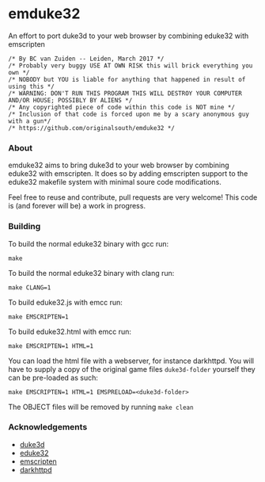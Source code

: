 # emduke32
An effort to port duke3d to your web browser by combining eduke32 with emscripten
```
/* By BC van Zuiden -- Leiden, March 2017 */
/* Probably very buggy USE AT OWN RISK this will brick everything you own */
/* NOBODY but YOU is liable for anything that happened in result of using this */
/* WARNING: DON'T RUN THIS PROGRAM THIS WILL DESTROY YOUR COMPUTER AND/OR HOUSE; POSSIBLY BY ALIENS */
/* Any copyrighted piece of code within this code is NOT mine */
/* Inclusion of that code is forced upon me by a scary anonymous guy with a gun*/
/* https://github.com/originalsouth/emduke32 */
```

### About
emduke32 aims to bring duke3d to your web browser by combining eduke32 with emscripten.
It does so by adding emscripten support to the eduke32 makefile system with minimal soure code modifications.

Feel free to reuse and contribute, pull requests are very welcome!
This code is (and forever will be) a work in progress.

### Building
To build the normal eduke32 binary with gcc run:
```
make
```
To build the normal eduke32 binary with clang run:
```
make CLANG=1
```
To build eduke32.js with emcc run:
```
make EMSCRIPTEN=1
```
To build eduke32.html with emcc run:
```
make EMSCRIPTEN=1 HTML=1
```
You can load the html file with a webserver, for instance darkhttpd.
You will have to supply a copy of the original game files `duke3d-folder` yourself they can be pre-loaded as such:
```
make EMSCRIPTEN=1 HTML=1 EMSPRELOAD=<duke3d-folder>
```
The OBJECT files will be removed by running `make clean`

### Acknowledgements
* [duke3d](https://3drealms.com/catalog/duke-nukem-3d_27/)
* [eduke32](http://eduke32.com/) 
* [emscripten](https://github.com/kripken/emscripten)
* [darkhttpd](https://unix4lyfe.org/darkhttpd/)
